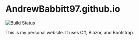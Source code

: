 # AndrewBabbitt97.github.io
[![Build Status](https://dev.azure.com/AndrewBabbitt97/AndrewBabbitt97/_apis/build/status/AndrewBabbitt97.AndrewBabbitt97.github.io?branchName=development)](https://dev.azure.com/AndrewBabbitt97/AndrewBabbitt97/_build/latest?definitionId=2&branchName=development)

This is my personal website. It uses C#, Blazor, and Bootstrap.
